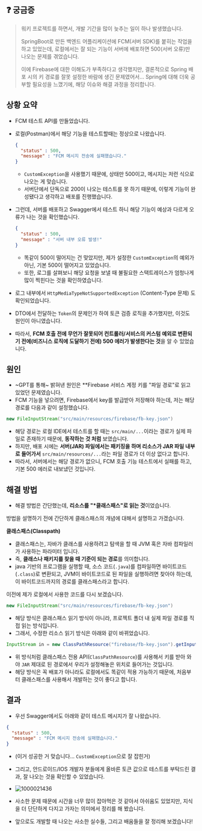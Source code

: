 ## ❓ 궁금증

> 워키 프로젝트를 하면서, 개발 기간을 많이 늦추는 일이 하나 발생했습니다.
>
> SpringBoot로 만든 백엔드 어플리케이션에 FCM(서버 SDK)를 붙히는 작업을 하고 있었는데, 로컬에서는 잘 되는 기능이 서버에 배포하면 500(서버 오류)만 나오는 문제를 겪었습니다.
>
> 이에 Firebase에 대한 이해도가 부족하다고 생각했지만, 결론적으로 Spring 배포 시의 키 경로를 잘못 설정한 바람에 생긴 문제였어서... Spring에 대해 더욱 공부할 필요성을 느꼈기에, 해당 이슈와 해결 과정을 정리합니다.

## 상황 요약

- FCM 테스트 API를 만들었습니다.
- 로컬(Postman)에서 해당 기능을 테스트할때는 정상으로 나왔습니다.
  
  ```json
  {
    "status" : 500,
    "message" : "FCM 메시지 전송에 실패했습니다."
  }
  ```
  -  `CustomException`을 사용했기 때문에, 상태만 500이고, 메시지는 저런 식으로 나오는 게 맞습니다.
  -  서버단에서 단독으로 200이 나오는 테스트를 못 하기 때문에, 이렇게 기능이 완성됐다고 생각하고 배포를 진행했습니다.

- 그런데, 서버를 배포하고 Swagger에서 테스트 하니 해당 기능이 예상과 다르게 오류가 나는 것을 확인했습니다.
  
  ```json
  {
    "status" : 500,
    "message" : "서버 내부 오류 발생!"
  }
  ```
  
  - 똑같이 500이 떨어지는 건 맞았지만, 제가 설정한 `CustomException`의 예외가 아닌, 기본 500이 떨어지고 있었습니다.
  - 또한, 로그를 살펴보니 해당 요청을 보낼 때 불필요한 스택트레이스가 엄청나게 많이 찍힌다는 것을 확인하였습니다.

- 로그 내부에서 `HttpMediaTypeNotSupportedException` (Content-Type 문제) 도 확인되었습니다.
- DTO에서 전달하는 `Token`의 문제인가 하여 토큰 검증 로직을 추가했지만, 이것도 원인이 아니였습니다.
- 따라서, **FCM 호출 전에 무언가 잘못되어 컨트롤러/서비스의 커스텀 예외로 변환되기 전에(비즈니스 로직에 도달하기 전에) 500 에러가 발생한다는 것**을 알 수 있었습니다.

## 원인

- ~GPT를 통해~ 밝혀낸 원인은 **Firebase 서비스 계정 키를 "파일 경로"로 읽고 있었던 문제였습니다.
- FCM 기능을 넣으려면, Firebase에서 key를 발급받아 저장해야 하는데, 저는 해당 경로를 다음과 같이 설정했습니다.

```java
new FileInputStream("src/main/resources/firebase/fb-key.json")
```

- 해당 경로는 로컬 IDE에서 테스트를 할 때는 `src/main/...`이라는 경로가 실제 파일로 존재하기 때문에, **동작하는 것 처럼** 보였습니다.
- 하지만, 배포 시에는 **서버(JAR) 파일에서는 패키징을 하며 리소스가 JAR 파일 내부로 들어가서** `src/main/resources/...`라는 파일 경로가 더 이상 없다고 합니다.
- 따라서, 서버에서는 해당 경로가 없으니, FCM 호출 기능 테스트에서 실패를 하고, 기본 500 에러로 내보냈던 것입니다.

## 해결 방법

- 해결 방법은 간단했는데, **리소스를 "*클래스패스"로 읽는 것**이었습니다.

방법을 설명하기 전에 간단하게 클래스패스의 개념에 대해서 설명하고 가겠습니다.

**클래스패스(Classpath)**
- 클래스패스는, 자바가 클래스를 사용하려고 탐색을 할 때 JVM 혹은 자바 컴파일러가 사용하는 파라미터 입니다.
- 즉, **클래스나 패키지를 찾을 때 기준이 되는 경로**를 의미합니다.
- java 기반의 프로그램을 실행할 때, 소스 코드(`.java`)를 컴파일하면 바이트코드(`.class`)로 변환되고, JVM이 바이트코드로 된 파일을 실행하려면 찾아야 하는데, 이 바이트코드까지의 경로를 클래스패스라고 합니다.

이전에 제가 로컬에서 사용한 코드를 다시 보겠습니다.

```java
new FileInputStream("src/main/resources/firebase/fb-key.json")
```

- 해당 방식은 클래스패스 읽기 방식이 아니라, 프로젝트 폴더 내 실제 파일 경로를 직접 읽는 방식입니다.
- 그래서, 수정한 리소스 읽기 방식은 아래와 같이 바뀌었습니다.

```java
InputStream in = new ClassPathResource("firebase/fb-key.json").getInputStream())
```

- 위 방식처럼 클래스패스 전용 API(`ClassPathResource`)를 사용해서 키를 받아 와야 `JAR` 제대로 된 경로에서 우리가 설정해놓은 위치로 들어가는 것입니다.
- 해당 방식은 꼭 배포가 아니라도 로컬에서도 똑같이 적용 가능하기 때문에, 처음부터 클래스패스를 사용해서 개발하는 것이 좋다고 합니다.

## 결과

- 우선 Swagger에서도 아래와 같이 테스트 메시지가 잘 나왔습니다.

```json
{
  "status" : 500,
  "message" : "FCM 메시지 전송에 실패했습니다."
}
```
- (이거 성공한 거 맞습니다... `CustomException`으로 잘 잡힌거)

- 그리고, 안드로이드/IOS 개발자 분들에게 올바른 토큰 값으로 테스트를 부탁드린 결과, 잘 나오는 것을 확인할 수 있었습니다.
- ![1000021436](https://github.com/user-attachments/assets/0be3f525-2c5a-459f-80ee-955666bfc402)

- 사소한 문제 때문에 시간을 너무 많이 잡아먹은 것 같아서 아쉬움도 있었지만, 지식을 더 단단하게 다지고 가자는 의미에서 정리를 해 봤습니다.
- 앞으로도 개발할 때 나오는 사소한 실수들, 그리고 배움들을 잘 정리해 보겠습니다!


